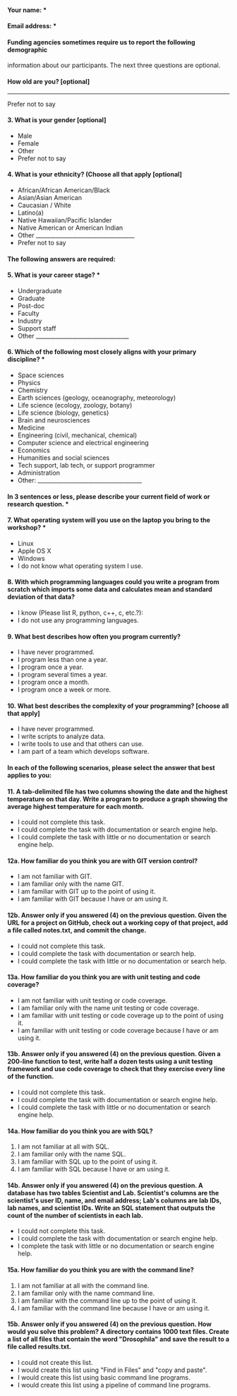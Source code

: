 #### Your name: *

#### Email address: *

#### Funding agencies sometimes require us to report the following demographic
information about our participants. The next three questions are optional.

#### How old are you? [optional]
____________
  Prefer not to say


#### 3. What is your gender [optional]
* Male
* Female
* Other
* Prefer not to say


#### 4. What is your ethnicity? (Choose all that apply [optional]
* African/African American/Black
* Asian/Asian American
* Caucasian / White
* Latino(a)
* Native Hawaiian/Pacific Islander
* Native American or American Indian
* Other ___________________________________
* Prefer not to say

#### The following answers are required:

#### 5. What is your career stage? *
* Undergraduate
* Graduate
* Post-doc
* Faculty
* Industry
* Support staff
* Other _________________________________


#### 6. Which of the following most closely aligns with your primary discipline? *
* Space sciences
* Physics
* Chemistry
* Earth sciences (geology, oceanography, meteorology)
* Life science (ecology, zoology, botany)
* Life science (biology, genetics)
* Brain and neurosciences
* Medicine
* Engineering (civil, mechanical, chemical)
* Computer science and electrical engineering
* Economics
* Humanities and social sciences
* Tech support, lab tech, or support programmer
* Administration
* Other: _____________________________________

#### In 3 sentences or less, please describe your current field of work or research question. *





#### 7. What operating system will you use on the laptop you bring to the workshop? *
* Linux
* Apple OS X
* Windows
* I do not know what operating system I use.


#### 8. With which programming languages could you write a program from scratch which imports some data and calculates mean and standard deviation of that data?

* I know (Please list R, python, c++, c, etc.?):
* I do not use any programming languages.


#### 9. What best describes how often you program currently?
* I have never programmed.
* I program less than one a year.
* I program once a year.
* I program several times a year.
* I program once a month.
* I program once a week or more.



#### 10. What best describes the complexity of your programming? [choose all that apply]
* I have never programmed.
* I write scripts to analyze data.
* I write tools to use and that others can use.
* I am part of a team which develops software.

#### In each of the following scenarios, please select the answer that best applies to you:
#### 11. A tab-delimited file has two columns showing the date and the highest temperature on that day. Write a program to produce a graph showing the average highest temperature for each month.
* I could not complete this task.
* I could complete the task with documentation or search engine help.
* I could complete the task with little or no documentation or search engine help.

#### 12a. How familiar do you think you are with GIT version control?
* I am not familiar with GIT.
* I am familiar only with the name GIT.
* I am familiar with GIT up to the point of using it.
* I am familiar with GIT because I have or am using it.

#### 12b. Answer only if you answered (4) on the previous question. Given the URL for a project on GitHub, check out a working copy of that project, add a file called notes.txt, and commit the change.
* I could not complete this task.
* I could complete the task with documentation or search help.
* I could complete the task with little or no documentation or search help.


#### 13a. How familiar do you think you are with unit testing and code coverage? 
* I am not familiar with unit testing or code coverage.
* I am familiar only with the name unit testing or code coverage.
* I am familiar with unit testing or code coverage up to the point of using it.
* I am familiar with unit testing or code coverage because I have or am using it.

#### 13b. Answer only if you answered (4) on the previous question. Given a 200-line function to test, write half a dozen tests using a unit testing framework and use code coverage to check that they exercise every line of the function.
* I could not complete this task.
* I could complete the task with documentation or search engine help.
* I could complete the task with little or no documentation or search engine help.

#### 14a. How familiar do you think you are with SQL?
1. I am not familiar at all with SQL.
2. I am familiar only with the name SQL.
3. I am familiar with SQL up to the point of using it.
4. I am familiar with SQL because I have or am using it.

#### 14b. Answer only if you answered (4) on the previous question. A database has two tables Scientist and Lab. Scientist's columns are the scientist's user ID, name, and email address; Lab's columns are lab IDs, lab names, and scientist IDs. Write an SQL statement that outputs the count of the number of scientists in each lab.
* I could not complete this task.
* I could complete the task with documentation or search engine help.
* I complete the task with little or no documentation or search engine help.

#### 15a. How familiar do you think you are with the command line?
1. I am not familiar at all with the command line.
2. I am familiar only with the name command line.
3. I am familiar with the command line up to the point of using it.
4. I am familiar with the command line because I have or am using it.

#### 15b. Answer only if you answered (4) on the previous question. How would you solve this problem? A directory contains 1000 text files. Create a list of all files that contain the word "Drosophila" and save the result to a file called results.txt.
* I could not create this list.
* I would create this list using "Find in Files" and "copy and paste".
* I would create this list using basic command line programs.
* I would create this list using a pipeline of command line programs.
